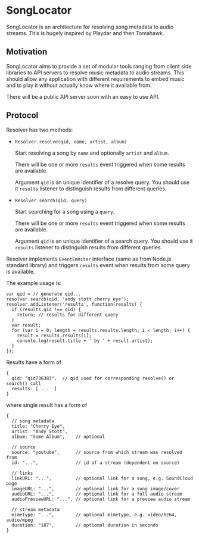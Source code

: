 # SongLocator

SongLocator is an architecture for resolving song metadata to audio streams.
This is hugely inspired by Playdar and then Tomahawk.

## Motivation

SongLocator aims to provide a set of modular tools ranging from client side
libraries to API servers to resolve music metadata to audio streams. This should
allow any application with different requirements to embed music and to play it
without actually know where it available from.

There will be a public API server soon with an easy to use API.

## Protocol

Resolver has two methods:

* `Resolver.resolve(qid, name, artist, album)`

  Start resolving a song by `name` and optionally `artist` and `album`.

  There will be one or more `results` event triggered when some results are
  available.

  Argument `qid` is an unique identifier of a resolve query. You should use it
  `results` listener to distinguish results from different queries.

* `Resolver.search(qid, query)`

  Start searching for a song using a `query`.

  There will be one or more `results` event triggered when some results are
  available.

  Argument `qid` is an unique identifier of a search query. You should use it
  `results` listener to distinguish results from different queries.

Resolver implements `EventEmmiter` interface (same as from Node.js standard
library) and triggers `results` event when results from some query is available.

The example usage is:

    var qid = // generate qid...
    resolver.search(qid, 'andy stott cherry eye');
    resolver.addListener('results', function(results) {
      if (results.qid !== qid) {
        return; // results for different query
      }
      var result;
      for (var i = 0; length = results.results.length; i < length; i++) {
        result = results.results[i];
        console.log(result.title + ' by ' + result.artist);
      }
    });

Results have a form of

    {
      qid: "qid736383",  // qid used for corresponding resolve() or search() call
      results: [ ...  ]
    }

where single result has a form of

    {
      // song metadata
      title: "Cherry Eye",
      artist: "Andy Stott",
      album: "Some Album",    // optional

      // source
      source: "youtube",      // source from which stream was resolved from
      id: "...",              // id of a stream (dependent on source)

      // links
      linkURL: "...",         // optional link for a song, e.g. SoundCloud page
      imageURL: "...",        // optional link for a song image/cover
      audioURL: "...",        // optional link for a full audio stream
      audioPreviewURL: "...", // optional link for a preview audio stream

      // stream metadata
      mimetype: "...",        // optional mimetype, e.g. video/h264, audio/mpeg
      duration: "187",        // optional duration in seconds
    }
